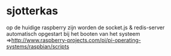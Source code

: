 # sjotterkas

op de huidige raspberry zijn worden de socket.js & redis-server automatisch opgestart bij het booten van het systeem
=>http://www.raspberry-projects.com/pi/pi-operating-systems/raspbian/scripts
